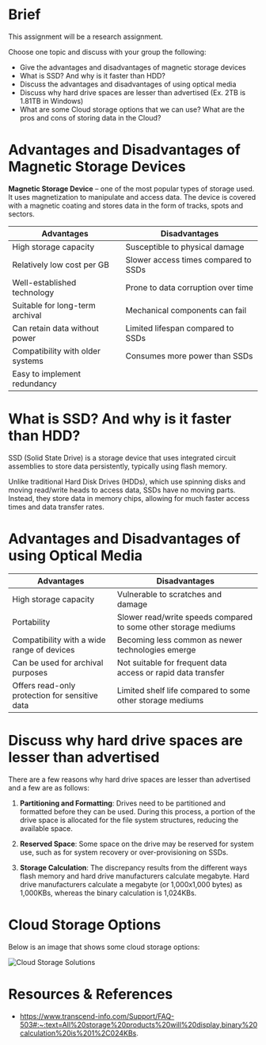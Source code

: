 # Brief
This assignment will be a research assignment.

Choose one topic and discuss with your group the following:

- Give the advantages and disadvantages of magnetic storage devices
- What is SSD? And why is it faster than HDD?
- Discuss the advantages and disadvantages of using optical media
- Discuss why hard drive spaces are lesser than advertised (Ex. 2TB is 1.81TB in Windows)
- What are some Cloud storage options that we can use? What are the pros and cons of storing data in the Cloud?

# Advantages and Disadvantages of Magnetic Storage Devices

**Magnetic Storage Device** – one of the most popular types of storage used. It uses magnetization to manipulate and access data. The device is covered with a magnetic coating and stores data in the form of tracks, spots and sectors.

| Advantages | Disadvantages |
| ---------- | ------------- |
| High storage capacity | Susceptible to physical damage |
| Relatively low cost per GB | Slower access times compared to SSDs |
| Well-established technology | Prone to data corruption over time |
| Suitable for long-term archival | Mechanical components can fail |
| Can retain data without power | Limited lifespan compared to SSDs |
| Compatibility with older systems | Consumes more power than SSDs |
| Easy to implement redundancy |

# What is SSD? And why is it faster than HDD?

SSD (Solid State Drive) is a storage device that uses integrated circuit assemblies to store data persistently, typically using flash memory. 

Unlike traditional Hard Disk Drives (HDDs), which use spinning disks and moving read/write heads to access data, SSDs have no moving parts. Instead, they store data in memory chips, allowing for much faster access times and data transfer rates.

# Advantages and Disadvantages of using Optical Media

| Advantages | Disadvantages |
| ---------- | ------------- |
| High storage capacity | Vulnerable to scratches and damage |
| Portability | Slower read/write speeds compared to some other storage mediums |
| Compatibility with a wide range of devices | Becoming less common as newer technologies emerge |
| Can be used for archival purposes | Not suitable for frequent data access or rapid data transfer |
| Offers read-only protection for sensitive data | Limited shelf life compared to some other storage mediums |

# Discuss why hard drive spaces are lesser than advertised

There are a few reasons why hard drive spaces are lesser than advertised and a few are as follows:

1. **Partitioning and Formatting**: Drives need to be partitioned and formatted before they can be used. During this process, a portion of the drive space is allocated for the file system structures, reducing the available space.

2. **Reserved Space**: Some space on the drive may be reserved for system use, such as for system recovery or over-provisioning on SSDs.

3. **Storage Calculation**: The discrepancy results from the different ways flash memory and hard drive manufacturers calculate megabyte. Hard drive manufacturers calculate a megabyte (or 1,000x1,000 bytes) as 1,000KBs, whereas the binary calculation is 1,024KBs.

# Cloud Storage Options 

Below is an image that shows some cloud storage options:

![Cloud Storage Solutions](https://cloudinfrastructureservices.co.uk/wp-content/uploads/2021/10/Top-10-cloud-storage-solutions.png)


# Resources & References
- https://www.transcend-info.com/Support/FAQ-503#:~:text=All%20storage%20products%20will%20display,binary%20calculation%20is%201%2C024KBs.